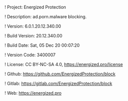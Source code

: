 ! Project: Energized Protection

! Description: ad.porn.malware blocking.

! Version: 6.0.1.20.12.340.00

! Build Version: 20.12.340.00

! Build Date: Sat, 05 Dec 20 00:07:20

! Version Code: 3400007

! License: CC BY-NC-SA 4.0, https://energized.pro/license

! Github: https://github.com/EnergizedProtection/block

! Gitlab: https://gitlab.com/EnergizedProtection/block


! Web: https://energized.pro
